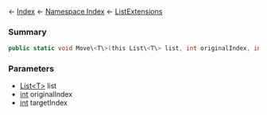 ← [Index](Api-Index) ← [Namespace Index](Namespace-Index) ← [ListExtensions](System.Collections.Generic.ListExtensions)

### Summary

```csharp
public static void Move\<T\>(this List\<T\> list, int originalIndex, int targetIndex)
```

### Parameters

* [List\<T\>](https://docs.microsoft.com/en-us/dotnet/api/System.Collections.Generic.List-1?view=netframework-4.6) list
* [int](https://docs.microsoft.com/en-us/dotnet/api/System.Int32?view=netframework-4.6) originalIndex
* [int](https://docs.microsoft.com/en-us/dotnet/api/System.Int32?view=netframework-4.6) targetIndex

